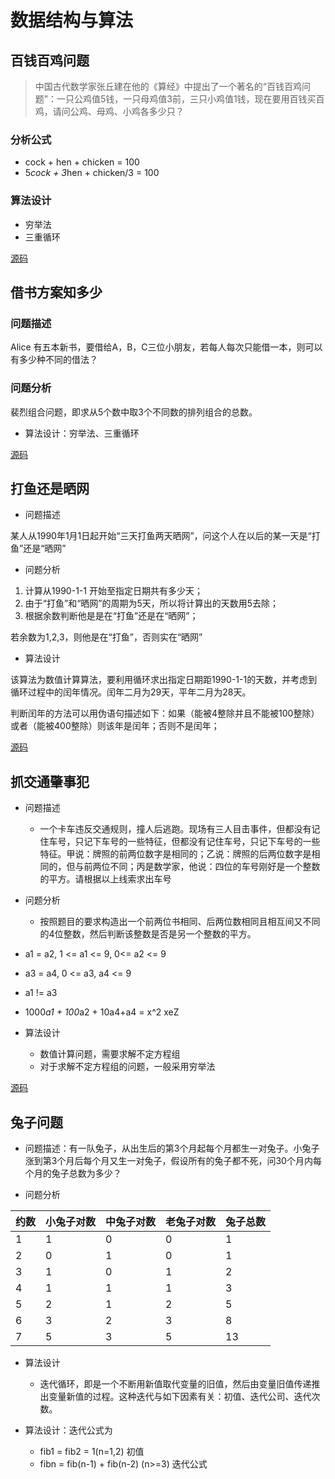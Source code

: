 # 数据结构与算法

## 百钱百鸡问题

> 中国古代数学家张丘建在他的《算经》中提出了一个著名的“百钱百鸡问题”：一只公鸡值5钱，一只母鸡值3前，三只小鸡值1钱，现在要用百钱买百鸡，请问公鸡、母鸡、小鸡各多少只？

### 分析公式

- cock + hen + chicken = 100
- 5*cock + 3*hen + chicken/3 = 100

### 算法设计

- 穷举法
- 三重循环

[源码](./source/100_chicken.c)

## 借书方案知多少

### 问题描述

Alice 有五本新书，要借给A，B，C三位小朋友，若每人每次只能借一本，则可以有多少种不同的借法？

### 问题分析

裴烈组合问题，即求从5个数中取3个不同数的排列组合的总数。

- 算法设计：穷举法、三重循环

[源码](./source/borrow_books.c)

## 打鱼还是晒网

- 问题描述

某人从1990年1月1日起开始“三天打鱼两天晒网”，问这个人在以后的某一天是“打鱼”还是“晒网”

- 问题分析

1. 计算从1990-1-1 开始至指定日期共有多少天；
2. 由于“打鱼”和“晒网”的周期为5天，所以将计算出的天数用5去除；
3. 根据余数判断他是是在“打鱼”还是在“晒网”；

若余数为1,2,3，则他是在“打鱼”，否则实在“晒网”

- 算法设计

该算法为数值计算算法，要利用循环求出指定日期距1990-1-1的天数，并考虑到循环过程中的闰年情况。闰年二月为29天，平年二月为28天。

判断闰年的方法可以用伪语句描述如下：如果（能被4整除并且不能被100整除）或者（能被400整除）则该年是闰年；否则不是闰年；

[源码](./source/fishing-net.c)

## 抓交通肇事犯

- 问题描述
  - 一个卡车违反交通规则，撞人后逃跑。现场有三人目击事件，但都没有记住车号，只记下车号的一些特征，但都没有记住车号，只记下车号的一些特征。甲说：牌照的前两位数字是相同的；乙说：牌照的后两位数字是相同的，但与前两位不同；丙是数学家，他说：四位的车号刚好是一个整数的平方。请根据以上线索求出车号

- 问题分析
  - 按照题目的要求构造出一个前两位书相同、后两位数相同且相互间又不同的4位整数，然后判断该整数是否是另一个整数的平方。

- a1 = a2, 1 <= a1 <= 9, 0<= a2 <= 9
- a3 = a4, 0 <= a3, a4 <= 9
- a1 != a3
- 1000*a1 + 100*a2 + 10a4+a4 = x^2 xeZ

- 算法设计
  - 数值计算问题，需要求解不定方程组
  - 对于求解不定方程组的问题，一般采用穷举法

[源码](./source/fishing-net.c)

## 兔子问题

- 问题描述：有一队兔子，从出生后的第3个月起每个月都生一对兔子。小兔子涨到第3个月后每个月又生一对兔子，假设所有的兔子都不死，问30个月内每个月的兔子总数为多少？

- 问题分析

| 约数 | 小兔子对数 | 中兔子对数 | 老兔子对数 | 兔子总数 |
| ---- | --------  | --------- | --------- | ------- |
|   1  |     1     |     0     |    0      |     1   |
|   2  |     0     |     1     |    0      |     1   |
|   3  |     1     |     0     |    1      |     2   |
|   4  |     1     |     1     |    1      |     3   |
|   5  |     2     |     1     |    2      |     5   |
|   6  |     3     |     2     |    3      |     8   |
|   7  |     5     |     3     |    5      |    13   |

- 算法设计
  - 迭代循环，即是一个不断用新值取代变量的旧值，然后由变量旧值传递推出变量新值的过程。这种迭代与如下因素有关：初值、迭代公司、迭代次数。

- 算法设计：迭代公式为
  - fib1 = fib2 = 1(n=1,2) 初值
  - fibn = fib(n-1) + fib(n-2) (n>=3) 迭代公式